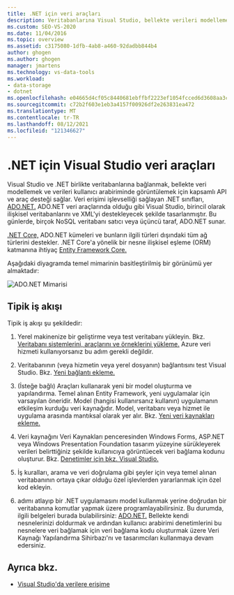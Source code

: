 ```yaml
---
title: .NET için veri araçları
description: Veritabanlarına Visual Studio, bellekte verileri modellemek ve kullanıcı arabiriminde verileri görüntülemek için API ve araç desteği sağlayan .NET için veri araçlarını gözden geçirme.
ms.custom: SEO-VS-2020
ms.date: 11/04/2016
ms.topic: overview
ms.assetid: c3175080-1dfb-4ab8-a460-92dadbb844b4
author: ghogen
ms.author: ghogen
manager: jmartens
ms.technology: vs-data-tools
ms.workload:
- data-storage
- dotnet
ms.openlocfilehash: e04665d4cf05c8440681ebffbf2223ef1054fcced6d3608aa3c289546e8226c7
ms.sourcegitcommit: c72b2f603e1eb3a4157f00926df2e263831ea472
ms.translationtype: MT
ms.contentlocale: tr-TR
ms.lasthandoff: 08/12/2021
ms.locfileid: "121346627"
---
```

# <a name="visual-studio-data-tools-for-net"></a>.NET için Visual Studio veri araçları

Visual Studio ve .NET birlikte veritabanlarına bağlanmak, bellekte veri modellemek ve verileri kullanıcı arabiriminde görüntülemek için kapsamlı API ve araç desteği sağlar. Veri erişimi işlevselliği sağlayan .NET sınıfları, [ADO.NET.](/dotnet/framework/data/adonet/index) ADO.NET veri araçlarında olduğu gibi Visual Studio, birincil olarak ilişkisel veritabanlarını ve XML'yi destekleyecek şekilde tasarlanmıştır. Bu günlerde, birçok NoSQL veritabanı satıcı veya üçüncü taraf, ADO.NET sunar.

[.NET Core,](/dotnet/core/) ADO.NET kümeleri ve bunların ilgili türleri dışındaki tüm ağ türlerini destekler. .NET Core'a yönelik bir nesne ilişkisel eşleme (ORM) katmanına ihtiyaç [Entity Framework Core.](/ef/core/)

Aşağıdaki diyagramda temel mimarinin basitleştirilmiş bir görünümü yer almaktadır:

![ADO.NET Mimarisi](../data-tools/media/raddata-ado-net-architecture-diagram.png)

## <a name="typical-workflow"></a>Tipik iş akışı

Tipik iş akışı şu şekildedir:

1. Yerel makinenize bir geliştirme veya test veritabanı yükleyin. Bkz. [Veritabanı sistemlerini, araçlarını ve örneklerini yükleme.](../data-tools/installing-database-systems-tools-and-samples.md) Azure veri hizmeti kullanıyorsanız bu adım gerekli değildir.

2. Veritabanının (veya hizmetin veya yerel dosyanın) bağlantısını test Visual Studio. Bkz. [Yeni bağlantı ekleme.](../data-tools/add-new-connections.md)

3. (İsteğe bağlı) Araçları kullanarak yeni bir model oluşturma ve yapılandırma. Temel alınan Entity Framework, yeni uygulamalar için varsayılan öneridir. Model (hangisi kullanırsanız kullanın) uygulamanın etkileşim kurduğu veri kaynağıdır. Model, veritabanı veya hizmet ile uygulama arasında mantıksal olarak yer alır. Bkz. [Yeni veri kaynakları ekleme.](../data-tools/add-new-data-sources.md)

4. Veri kaynağını Veri  Kaynakları penceresinden Windows Forms, ASP.NET veya Windows Presentation Foundation tasarım yüzeyine sürükleyerek verileri belirttiğiniz şekilde kullanıcıya görüntüecek veri bağlama kodunu oluşturur. Bkz. [Denetimler için bkz. Visual Studio.](../data-tools/bind-controls-to-data-in-visual-studio.md)

5. İş kuralları, arama ve veri doğrulama gibi şeyler için veya temel alınan veritabanının ortaya çıkar olduğu özel işlevlerden yararlanmak için özel kod ekleyin.

3. adımı atlayıp bir .NET uygulamasını model kullanmak yerine doğrudan bir veritabanına komutlar yapmak üzere programlayabilirsiniz. Bu durumda, ilgili belgeleri burada bulabilirsiniz: [ADO.NET.](/dotnet/framework/data/adonet/index) Bellekte kendi nesnelerinizi  doldurmak ve ardından kullanıcı arabirimi denetimlerini bu nesnelere veri bağlamak için veri bağlama kodu oluşturmak üzere Veri Kaynağı Yapılandırma Sihirbazı'nı ve tasarımcıları kullanmaya devam edersiniz.

## <a name="see-also"></a>Ayrıca bkz.

- [Visual Studio'da verilere erişime](../data-tools/accessing-data-in-visual-studio.md)

